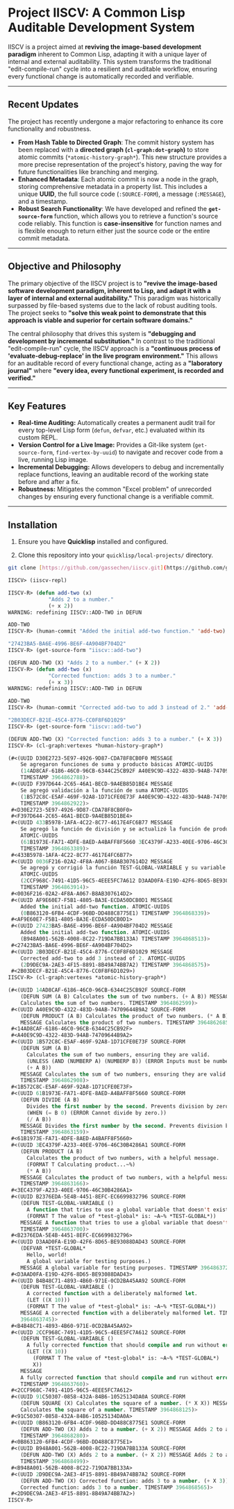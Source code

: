 # Project IISCV: A Common Lisp Auditable Development System

IISCV is a project aimed at **reviving the image-based development paradigm** inherent to Common Lisp, adapting it with a unique layer of internal and external auditability. This system transforms the traditional "edit-compile-run" cycle into a resilient and auditable workflow, ensuring every functional change is automatically recorded and verifiable.

***

## Recent Updates

The project has recently undergone a major refactoring to enhance its core functionality and robustness.

* **From Hash Table to Directed Graph**: The commit history system has been replaced with a **directed graph (`cl-graph:dot-graph`)** to store atomic commits (`*atomic-history-graph*`). This new structure provides a more precise representation of the project's history, paving the way for future functionalities like branching and merging.
* **Enhanced Metadata**: Each atomic commit is now a node in the graph, storing comprehensive metadata in a property list. This includes a unique **UUID**, the full source code (`:SOURCE-FORM`), a message (`:MESSAGE`), and a timestamp.
* **Robust Search Functionality**: We have developed and refined the **`get-source-form`** function, which allows you to retrieve a function's source code reliably. This function is **case-insensitive** for function names and is flexible enough to return either just the source code or the entire commit metadata.

***

## Objective and Philosophy

The primary objective of the IISCV project is to **"revive the image-based software development paradigm, inherent to Lisp, and adapt it with a layer of internal and external auditability."** This paradigm was historically surpassed by file-based systems due to the lack of robust auditing tools. The project seeks to **"solve this weak point to demonstrate that this approach is viable and superior for certain software domains."**

The central philosophy that drives this system is **"debugging and development by incremental substitution."** In contrast to the traditional "edit-compile-run" cycle, the IISCV approach is a **"continuous process of 'evaluate-debug-replace' in the live program environment."** This allows for an auditable record of every functional change, acting as a **"laboratory journal"** where **"every idea, every functional experiment, is recorded and verified."**

***

## Key Features

* **Real-time Auditing:** Automatically creates a permanent audit trail for every top-level Lisp form (`defun`, `defvar`, etc.) evaluated within its custom REPL.
* **Version Control for a Live Image:** Provides a Git-like system (`get-source-form`, `find-vertex-by-uuid`) to navigate and recover code from a live, running Lisp image.
* **Incremental Debugging:** Allows developers to debug and incrementally replace functions, leaving an auditable record of the working state before and after a fix.
* **Robustness:** Mitigates the common "Excel problem" of unrecorded changes by ensuring every functional change is a verifiable commit.

***

## Installation

1.  Ensure you have **Quicklisp** installed and configured.

2.  Clone this repository into your `quicklisp/local-projects/` directory.

```bash
git clone [https://github.com/gassechen/iiscv.git](https://github.com/gassechen/iiscv.git) quicklisp/local-projects/iiscv
```

```lisp 
IISCV> (iiscv-repl)

IISCV-R> (defun add-two (x)
             "Adds 2 to a number."
             (+ x 2))
WARNING: redefining IISCV::ADD-TWO in DEFUN

ADD-TWO 
IISCV-R> (human-commit "Added the initial add-two function." 'add-two)

"27423BA5-BA6E-4996-BE6F-4A904BF704D2" 
IISCV-R> (get-source-form "iiscv::add-two")

(DEFUN ADD-TWO (X) "Adds 2 to a number." (+ X 2)) 
IISCV-R> (defun add-two (x)
             "Corrected function: adds 3 to a number."
             (+ x 3))
WARNING: redefining IISCV::ADD-TWO in DEFUN

ADD-TWO 
IISCV-R> (human-commit "Corrected add-two to add 3 instead of 2." 'add-two)

"2B03DECF-B21E-45C4-8776-CC0F8F6D1029" 
IISCV-R> (get-source-form "iiscv::add-two")

(DEFUN ADD-TWO (X) "Corrected function: adds 3 to a number." (+ X 3)) 
IISCV-R> (cl-graph:vertexes *human-history-graph*)

(#<(UUID D30E2723-5E97-4926-9D87-CDA78F8CB0F0 MESSAGE
    Se agregaron funciones de suma y producto básicas ATOMIC-UUIDS
    (14AD8CAF-6186-46C0-96CB-6344C25CB92F A40E9C9D-4322-483D-94AB-74709644B9A2)
    TIMESTAMP 3964862788)>
 #<(UUID F397D644-2C65-46A1-BECD-9A4EB85D1BE4 MESSAGE
    Se agregó validación a la función de suma ATOMIC-UUIDS
    (1B572C8C-E5AF-469F-92A8-1D71CFE0E73F A40E9C9D-4322-483D-94AB-74709644B9A2)
    TIMESTAMP 3964862922)>
 #<D30E2723-5E97-4926-9D87-CDA78F8CB0F0>
 #<F397D644-2C65-46A1-BECD-9A4EB85D1BE4>
 #<(UUID 433B5978-1AFA-4C22-8C77-4617E4FC6B77 MESSAGE
    Se agregó la función de división y se actualizó la función de producto
    ATOMIC-UUIDS
    (61B1973E-FA71-4DFE-8AED-A4BAFF8F5660 3EC4379F-A233-40EE-9706-46C30B4286A1)
    TIMESTAMP 3964863389)>
 #<433B5978-1AFA-4C22-8C77-4617E4FC6B77>
 #<(UUID 0036F216-02A2-4F8A-A067-B8AB307614D2 MESSAGE
    Se agregó y corrigió la función TEST-GLOBAL-VARIABLE y su variable global.
    ATOMIC-UUIDS
    (2CCF968C-7491-41D5-96C5-4EEE5FC7A612 D3AAD0FA-E19D-42F6-8D65-BE93088DAD43)
    TIMESTAMP 3964863914)>
 #<0036F216-02A2-4F8A-A067-B8AB307614D2>
 #<(UUID AF9E60E7-F5B1-4805-BA3E-ECDA50DCB0D1 MESSAGE
    Added the initial add-two function. ATOMIC-UUIDS
    (0B863120-6FB4-4CDF-96BD-DD488C8775E1) TIMESTAMP 3964868339)>
 #<AF9E60E7-F5B1-4805-BA3E-ECDA50DCB0D1>
 #<(UUID 27423BA5-BA6E-4996-BE6F-4A904BF704D2 MESSAGE
    Added the initial add-two function. ATOMIC-UUIDS
    (B948A001-562B-4008-8C22-719DA7BB133A) TIMESTAMP 3964868513)>
 #<27423BA5-BA6E-4996-BE6F-4A904BF704D2>
 #<(UUID 2B03DECF-B21E-45C4-8776-CC0F8F6D1029 MESSAGE
    Corrected add-two to add 3 instead of 2. ATOMIC-UUIDS
    (2D9DEC9A-2AE3-4F15-8891-8B49A74BB7A2) TIMESTAMP 3964868575)>
 #<2B03DECF-B21E-45C4-8776-CC0F8F6D1029>) 
IISCV-R> (cl-graph:vertexes *atomic-history-graph*)

(#<(UUID 14AD8CAF-6186-46C0-96CB-6344C25CB92F SOURCE-FORM
    (DEFUN SUM (A B) Calculates the sum of two numbers. (+ A B)) MESSAGE
    Calculates the sum of two numbers. TIMESTAMP 3964862599)>
 #<(UUID A40E9C9D-4322-483D-94AB-74709644B9A2 SOURCE-FORM
    (DEFUN PRODUCT (A B) Calculates the product of two numbers. (* A B))
    MESSAGE Calculates the product of two numbers. TIMESTAMP 3964862685)>
 #<14AD8CAF-6186-46C0-96CB-6344C25CB92F>
 #<A40E9C9D-4322-483D-94AB-74709644B9A2>
 #<(UUID 1B572C8C-E5AF-469F-92A8-1D71CFE0E73F SOURCE-FORM
    (DEFUN SUM (A B)
      Calculates the sum of two numbers, ensuring they are valid.
      (UNLESS (AND (NUMBERP A) (NUMBERP B)) (ERROR Inputs must be numbers.))
      (+ A B))
    MESSAGE Calculates the sum of two numbers, ensuring they are valid.
    TIMESTAMP 3964862908)>
 #<1B572C8C-E5AF-469F-92A8-1D71CFE0E73F>
 #<(UUID 61B1973E-FA71-4DFE-8AED-A4BAFF8F5660 SOURCE-FORM
    (DEFUN DIVIDE (A B)
      Divides the first number by the second. Prevents division by zero.
      (WHEN (= B 0) (ERROR Cannot divide by zero.))
      (/ A B))
    MESSAGE Divides the first number by the second. Prevents division by zero.
    TIMESTAMP 3964863159)>
 #<61B1973E-FA71-4DFE-8AED-A4BAFF8F5660>
 #<(UUID 3EC4379F-A233-40EE-9706-46C30B4286A1 SOURCE-FORM
    (DEFUN PRODUCT (A B)
      Calculates the product of two numbers, with a helpful message.
      (FORMAT T Calculating product...~%)
      (* A B))
    MESSAGE Calculates the product of two numbers, with a helpful message.
    TIMESTAMP 3964863166)>
 #<3EC4379F-A233-40EE-9706-46C30B4286A1>
 #<(UUID B2376EDA-5E4B-4451-8EFC-EC6699832796 SOURCE-FORM
    (DEFUN TEST-GLOBAL-VARIABLE ()
      A function that tries to use a global variable that doesn't exist.
      (FORMAT T The value of *test-global* is: ~A~% *TEST-GLOBAL*))
    MESSAGE A function that tries to use a global variable that doesn't exist.
    TIMESTAMP 3964863700)>
 #<B2376EDA-5E4B-4451-8EFC-EC6699832796>
 #<(UUID D3AAD0FA-E19D-42F6-8D65-BE93088DAD43 SOURCE-FORM
    (DEFVAR *TEST-GLOBAL*
      Hello, world!
      A global variable for testing purposes.)
    MESSAGE A global variable for testing purposes. TIMESTAMP 3964863728)>
 #<D3AAD0FA-E19D-42F6-8D65-BE93088DAD43>
 #<(UUID B4B48C71-4893-4B60-971E-0CD2BA45AA92 SOURCE-FORM
    (DEFUN TEST-GLOBAL-VARIABLE ()
      A corrected function with a deliberately malformed let.
      (LET ((X 10)))
      (FORMAT T The value of *test-global* is: ~A~% *TEST-GLOBAL*))
    MESSAGE A corrected function with a deliberately malformed let. TIMESTAMP
    3964863745)>
 #<B4B48C71-4893-4B60-971E-0CD2BA45AA92>
 #<(UUID 2CCF968C-7491-41D5-96C5-4EEE5FC7A612 SOURCE-FORM
    (DEFUN TEST-GLOBAL-VARIABLE ()
      A fully corrected function that should compile and run without error.
      (LET ((X 10))
        (FORMAT T The value of *test-global* is: ~A~% *TEST-GLOBAL*)
        X))
    MESSAGE
    A fully corrected function that should compile and run without error.
    TIMESTAMP 3964863760)>
 #<2CCF968C-7491-41D5-96C5-4EEE5FC7A612>
 #<(UUID 91C50307-0858-432A-84B6-10525134DA0A SOURCE-FORM
    (DEFUN SQUARE (X) Calculates the square of a number. (* X X)) MESSAGE
    Calculates the square of a number. TIMESTAMP 3964868125)>
 #<91C50307-0858-432A-84B6-10525134DA0A>
 #<(UUID 0B863120-6FB4-4CDF-96BD-DD488C8775E1 SOURCE-FORM
    (DEFUN ADD-TWO (X) Adds 2 to a number. (+ X 2)) MESSAGE Adds 2 to a number.
    TIMESTAMP 3964868280)>
 #<0B863120-6FB4-4CDF-96BD-DD488C8775E1>
 #<(UUID B948A001-562B-4008-8C22-719DA7BB133A SOURCE-FORM
    (DEFUN ADD-TWO (X) Adds 2 to a number. (+ X 2)) MESSAGE Adds 2 to a number.
    TIMESTAMP 3964868499)>
 #<B948A001-562B-4008-8C22-719DA7BB133A>
 #<(UUID 2D9DEC9A-2AE3-4F15-8891-8B49A74BB7A2 SOURCE-FORM
    (DEFUN ADD-TWO (X) Corrected function: adds 3 to a number. (+ X 3)) MESSAGE
    Corrected function: adds 3 to a number. TIMESTAMP 3964868565)>
 #<2D9DEC9A-2AE3-4F15-8891-8B49A74BB7A2>) 
IISCV-R> 
```

